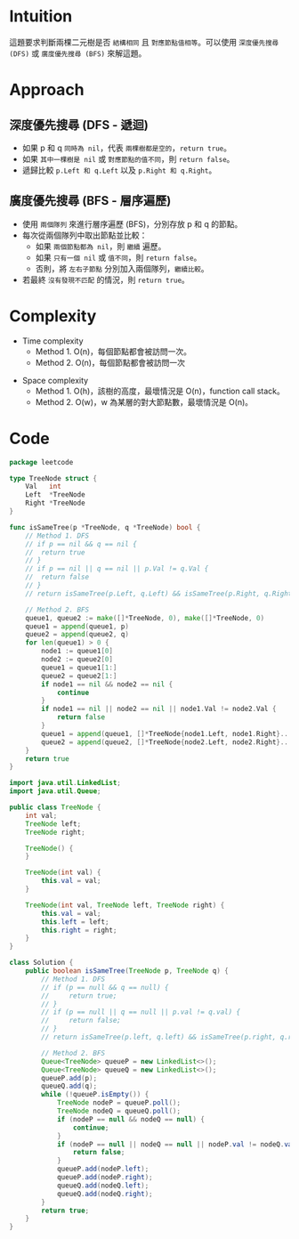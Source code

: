 # Intuition

這題要求判斷兩棵二元樹是否 `結構相同` 且 `對應節點值相等`。可以使用 `深度優先搜尋 (DFS)` 或 `廣度優先搜尋 (BFS)` 來解這題。

<!-- Describe your first thoughts on how to solve this problem. -->

# Approach

## 深度優先搜尋 (DFS - 遞迴)

- 如果 p 和 q `同時為 nil`，代表 `兩棵樹都是空的`，`return true`。
- 如果 `其中一棵樹是 nil` 或 `對應節點的值不同`，則 `return false`。
- 遞歸比較 `p.Left 和 q.Left` 以及 `p.Right 和 q.Right`。

## 廣度優先搜尋 (BFS - 層序遍歷)

- 使用 `兩個隊列` 來進行層序遍歷 (BFS)，分別存放 p 和 q 的節點。
- 每次從兩個隊列中取出節點並比較：
    - 如果 `兩個節點都為 nil`，則 `繼續` 遍歷。
    - 如果 `只有一個 nil` 或 `值不同`，則 `return false`。
    - 否則，將 `左右子節點` 分別加入兩個隊列，`繼續比較`。
- 若最終 `沒有發現不匹配` 的情況，則 `return true`。

<!-- Describe your approach to solving the problem. -->

# Complexity

- Time complexity
    - Method 1. O(n)，每個節點都會被訪問一次。
    - Method 2. O(n)，每個節點都會被訪問一次

<!-- Add your time complexity here, e.g. $$O(n)$$ -->

- Space complexity
    - Method 1. O(h)，該樹的高度，最壞情況是 O(n)，function call stack。
    - Method 2. O(w)，w 為某層的對大節點數，最壞情況是 O(n)。

<!-- Add your space complexity here, e.g. $$O(n)$$ -->

# Code

```go
package leetcode

type TreeNode struct {
	Val   int
	Left  *TreeNode
	Right *TreeNode
}

func isSameTree(p *TreeNode, q *TreeNode) bool {
	// Method 1. DFS
	// if p == nil && q == nil {
	// 	return true
	// }
	// if p == nil || q == nil || p.Val != q.Val {
	// 	return false
	// }
	// return isSameTree(p.Left, q.Left) && isSameTree(p.Right, q.Right)

	// Method 2. BFS
	queue1, queue2 := make([]*TreeNode, 0), make([]*TreeNode, 0)
	queue1 = append(queue1, p)
	queue2 = append(queue2, q)
	for len(queue1) > 0 {
		node1 := queue1[0]
		node2 := queue2[0]
		queue1 = queue1[1:]
		queue2 = queue2[1:]
		if node1 == nil && node2 == nil {
			continue
		}
		if node1 == nil || node2 == nil || node1.Val != node2.Val {
			return false
		}
		queue1 = append(queue1, []*TreeNode{node1.Left, node1.Right}...)
		queue2 = append(queue2, []*TreeNode{node2.Left, node2.Right}...)
	}
	return true
}
```

```java
import java.util.LinkedList;
import java.util.Queue;

public class TreeNode {
    int val;
    TreeNode left;
    TreeNode right;

    TreeNode() {
    }

    TreeNode(int val) {
        this.val = val;
    }

    TreeNode(int val, TreeNode left, TreeNode right) {
        this.val = val;
        this.left = left;
        this.right = right;
    }
}

class Solution {
    public boolean isSameTree(TreeNode p, TreeNode q) {
        // Method 1. DFS
        // if (p == null && q == null) {
        //     return true;
        // }
        // if (p == null || q == null || p.val != q.val) {
        //     return false;
        // }
        // return isSameTree(p.left, q.left) && isSameTree(p.right, q.right);

        // Method 2. BFS
        Queue<TreeNode> queueP = new LinkedList<>();
        Queue<TreeNode> queueQ = new LinkedList<>();
        queueP.add(p);
        queueQ.add(q);
        while (!queueP.isEmpty()) {
            TreeNode nodeP = queueP.poll();
            TreeNode nodeQ = queueQ.poll();
            if (nodeP == null && nodeQ == null) {
                continue;
            }
            if (nodeP == null || nodeQ == null || nodeP.val != nodeQ.val) {
                return false;
            }
            queueP.add(nodeP.left);
            queueP.add(nodeP.right);
            queueQ.add(nodeQ.left);
            queueQ.add(nodeQ.right);
        }
        return true;
    }
}
```
